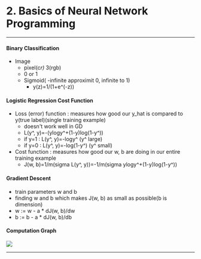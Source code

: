 
# 2. Basics of Neural Network Programming    
***
#### Binary Classification      
* Image
  - pixel(c*r)* 3(rgb)
  - 0 or 1
  - Sigmoid( -infinite approximit 0, infinite to 1)
    + y(z)=1/(1+e^(-z))

#### Logistic Regression Cost Function
* Loss (error) function : measures how good our y_hat is compared to y(true label)(single training example)
  - doesn't work well in GD
  * L(y^, y)=-(ylogy^+(1-y)log(1-y^))
  * if y=1 : L(y^, y)=-logy^ (y^ large)
  * if y=0 : L(y^, y)=-log(1-y^) (y^ small)
* Cost function : measures how good our w, b are doing in our entire training example
  * J(w, b)=1/m(sigma L(y^, y))=-1/m(sigma ylogy^+(1-y)log(1-y^))

#### Gradient Descent
* train parameters w and b
* finding w and b which makes J(w, b) as small as possible(b is dimension)
* w := w - a * dJ(w, b)/dw
* b := b - a * dJ(w, b)/db

#### Computation Graph
<img src="https://user-images.githubusercontent.com/68985625/134808546-0085f341-dc06-4118-8b12-fc4dd5bd2054.png">


***


